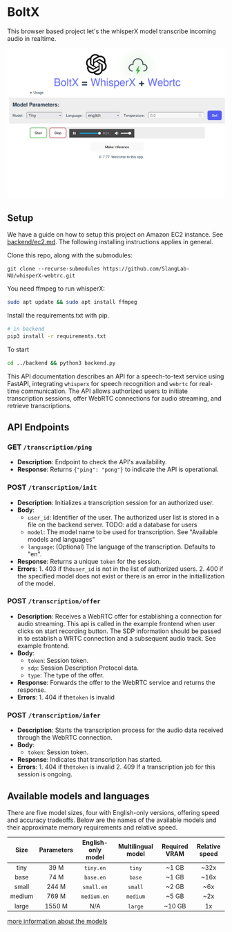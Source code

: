 # BoltX

This browser based project let's the whisperX model transcribe incoming audio in realtime.


![Screenshot](assets/screenshot.png)

## Setup
We have a guide on how to setup this project on Amazon EC2 instance. See [backend/ec2.md](https://github.com/SlangLab-NU/whisperX-webtrc/blob/main/backend/ec2.md). The following installing instructions applies in general.

Clone this repo, along with the submodules:
```
git clone --recurse-submodules https://github.com/SlangLab-NU/whisperX-webtrc.git
```
You need ffmpeg to run whisperX:
```bash
sudo apt update && sudo apt install ffmpeg
```
Install the requirements.txt with pip. 

```bash
# in backend
pip3 install -r requirements.txt
```

To start
```bash
cd ../backend && python3 backend.py
```

This API documentation describes an API for a speech-to-text service using FastAPI, integrating `whisperx` for speech recognition and `webrtc` for real-time communication. The API allows authorized users to initiate transcription sessions, offer WebRTC connections for audio streaming, and retrieve transcriptions.


## API Endpoints

### GET `/transcription/ping`
- **Description**: Endpoint to check the API's availability.
- **Response**: Returns `{"ping": "pong"}` to indicate the API is operational.

### POST `/transcription/init`
- **Description**: Initializes a transcription session for an authorized user.
- **Body**:
  - `user_id`: Identifier of the user. The authorized user list is stored in a file on the backend server. TODO: add a database for users
  - `model`: The model name to be used for transcription. See "Available models and languages"
  - `language`: (Optional) The language of the transcription. Defaults to "en".
- **Response**: Returns a unique `token` for the session.
- **Errors**: 1. 403  if the`user_id` is not in the list of authorized users. 2. 400 if the specified model does not exist or there is an error in the initiallization of the model.

### POST `/transcription/offer`
- **Description**: Receives a WebRTC offer for establishing a connection for audio streaming. This api is called in the example frontend when user clicks on start recording button. The SDP information should be passed in to establish a WRTC connection and a subsequent audio track. See example frontend. 
- **Body**:
  - `token`: Session token.
  - `sdp`: Session Description Protocol data.
  - `type`: The type of the offer.
- **Response**: Forwards the offer to the WebRTC service and returns the response.
- **Errors**: 1. 404  if the`token` is invalid

### POST `/transcription/infer`
- **Description**: Starts the transcription process for the audio data received through the WebRTC connection.
- **Body**:
  - `token`: Session token.
- **Response**: Indicates that transcription has started.
- **Errors**: 1. 404  if the`token` is invalid 2. 409 If a transcription job for this session is ongoing. 

## Available models and languages

There are five model sizes, four with English-only versions, offering speed and accuracy tradeoffs. Below are the names of the available models and their approximate memory requirements and relative speed.

|  Size  | Parameters | English-only model | Multilingual model | Required VRAM | Relative speed |
| :----: | :--------: | :----------------: | :----------------: | :-----------: | :------------: |
|  tiny  |    39 M    |     `tiny.en`      |       `tiny`       |     ~1 GB     |      ~32x      |
|  base  |    74 M    |     `base.en`      |       `base`       |     ~1 GB     |      ~16x      |
| small  |   244 M    |     `small.en`     |      `small`       |     ~2 GB     |      ~6x       |
| medium |   769 M    |    `medium.en`     |      `medium`      |     ~5 GB     |      ~2x       |
| large  |   1550 M   |        N/A         |      `large`       |    ~10 GB     |       1x       |

[more information about the models](model-card.md)
